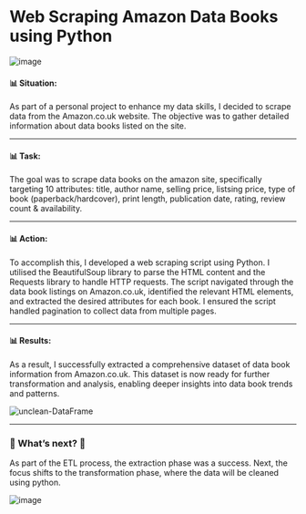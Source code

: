 # Web Scraping Amazon Data Books using Python 
![image](https://github.com/user-attachments/assets/47b8fe7d-a68f-4e9e-bc03-7001b8d56b2f)


#### 📊 Situation: 
 
As part of a personal project to enhance my data skills, I decided to scrape data from the Amazon.co.uk website. The objective was to gather detailed information about data books listed on the site.

---
#### 📊 Task:  

The goal was to scrape data books on the amazon site, specifically targeting 10 attributes: title, author name, selling price, listsing price, type of book (paperback/hardcover), print length, publication date, rating, review count & availability.

---
#### 📊 Action:

To accomplish this, I developed a web scraping script using Python. I utilised the BeautifulSoup library to parse the HTML content and the Requests library to handle HTTP requests. The script navigated through the data book listings on Amazon.co.uk, identified the relevant HTML elements, and extracted the desired attributes for each book. I ensured the script handled pagination to collect data from multiple pages.

---
#### 📊 Results: 
As a result, I successfully extracted a comprehensive dataset of data book information from Amazon.co.uk. This dataset is now ready for further transformation and analysis, enabling deeper insights into data book trends and patterns.

![unclean-DataFrame](https://github.com/user-attachments/assets/1eacab1c-4a6b-4eaa-b768-d1f6197effcb)

---
###  🚀 What’s next? 🚀

As part of the ETL process, the extraction phase was a success. Next, the focus shifts to the transformation phase, where the data will be cleaned using python.

![image](https://github.com/user-attachments/assets/af1a1310-952b-4018-a766-33d9535baa89)

